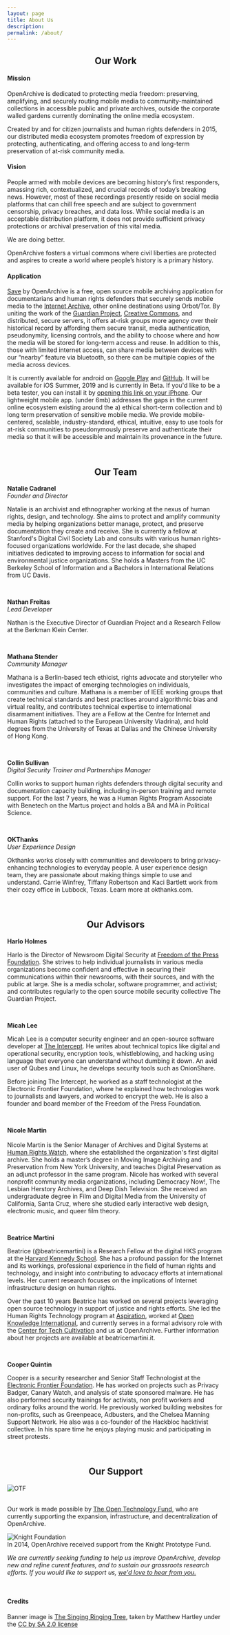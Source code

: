 ```yaml
---
layout: page
title: About Us
description:
permalink: /about/
---
```


<a id="our-work"></a>
<h2 style="text-align: center;">Our Work</h2>
<h4 class="textTeal">Mission</h4>
<p>OpenArchive is dedicated to protecting media freedom: preserving, amplifying, and securely routing mobile media to community-maintained collections in accessible public and private archives, outside the corporate walled gardens currently dominating the online media ecosystem.</p>
<p>Created by and for citizen journalists and human rights defenders in 2015, our distributed media ecosystem promotes freedom of expression by protecting, authenticating, and offering access to and long-term preservation of at-risk community media.</p>
<p>
  </p>

<h4 class="textTeal">Vision</h4>
<p>People armed with mobile devices are becoming history’s first responders, amassing rich, contextualized, and crucial records of today’s breaking news. However, most of these recordings presently reside on social media platforms that can chill free speech and are subject to government censorship, privacy breaches, and data loss. While social media is an acceptable distribution platform, it does not provide sufficient privacy protections or archival preservation of this vital media.</p>

<p>We are doing better.</p>

<p>OpenArchive fosters a virtual commons where civil liberties are protected and aspires to create a world where people’s history is a primary history.</p>

<p>
  </p>
<h4 class="textTeal">Application</h4>
<p><a target="_blank" href="https://open-archive.org/save/"> <span class="appName">Save</span></a> by OpenArchive is a free, open source mobile archiving application for documentarians and human rights defenders that securely sends mobile media to the <a href="https://archive.org/">Internet Archive</a>, other online destinations using Orbot/Tor. By uniting the work of the <a href="http://guardianproject.info/">Guardian Project</a>, <a href="https://creativecommons.org/">Creative Commons</a>, and distributed, secure servers, it offers at-risk groups more agency over their historical record by affording them secure transit, media authentication, pseudonymity, licensing controls, and the ability to choose where and how the media will be stored for long-term access and reuse. In addition to this, those with limited internet access, can share media between devices with our “nearby” feature via bluetooth, so there can be multiple copies of the media across devices.</p>
<p>It is currently available for android on <a href="http://bit.ly/29ewnaD">Google Play</a> and <a href="http://bit.ly/29jDPDo">GitHub</a>. It will be available for iOS Summer, 2019 and is currently in Beta. If you'd like to be a beta tester, you can install it by <a target="_blank" href="https://testflight.apple.com/join/ggJjJ6bF">opening this link on your iPhone</a>. Our lightweight mobile app. (under 6mb) addresses the gaps in the current online ecosystem existing around the a) ethical short-term collection and b) long term preservation of sensitive mobile media. We provide mobile-centered, scalable, industry-standard, ethical, intuitive, easy to use tools for at-risk communities to pseudonymously preserve and authenticate their media so that it will be accessible and maintain its provenance in the future.</p>
<br>
<a id="our-team"></a>
<h2 style="text-align: center;">Our Team</h2>
<p><b>Natalie Cadranel</b>
<br>
  <i>Founder and Director</i>
 <br>
<p>Natalie is an archivist and ethnographer working at the nexus of human rights, design, and technology. She aims to protect and amplify community media by helping organizations better manage, protect, and preserve documentation they create and receive. She is currently a fellow at Stanford's Digital Civil Society Lab and consults with various human rights-focused organizations worldwide. For the last decade, she shaped initiatives dedicated to improving access to information for social and environmental justice organizations. She holds a Masters from the UC Berkeley School of Information and a Bachelors in International Relations from UC Davis.</p>
<br>
  <p>
    <b>Nathan Freitas</b>
  <br>
  <i>Lead Developer</i>
  <p>Nathan is the Executive Director of Guardian Project and a Research Fellow at the Berkman Klein Center.</p>
  </p>
  <br>
<p><b>Mathana Stender</b>
<br>
  <i>Community Manager</i>
  <br>
<p>Mathana is a Berlin-based tech ethicist, rights advocate and storyteller who investigates the impact of emerging technologies on individuals, communities and culture. Mathana is a member of IEEE working groups that create technical standards and best practises around algorithmic bias and virtual reality, and contributes technical expertise to international disarmament initiatives. They are a Fellow at the Centre for Internet and Human Rights (attached to the European University Viadrina), and hold degrees from the University of Texas at Dallas and the Chinese University of Hong Kong.</p>
<br>
<p><b>Collin Sullivan</b>
  <br>
   <i>Digital Security Trainer and Partnerships Manager</i>
<br>
  <p>Collin works to support human rights defenders through digital security and documentation capacity building, including in-person training and remote support. For the last 7 years, he was a Human Rights Program Associate with Benetech on the Martus project and holds a BA and MA in Political Science.</p>
  <br>
  <p><b>OKThanks</b>
  <br>
   <i>User Experience Design</i>
<br>
  <p>Okthanks works closely with communities and developers to bring privacy-enhancing technologies to everyday people. A user experience design team, they are passionate about making things simple to use and understand. Carrie Winfrey, Tiffany Robertson and Kaci Bartlett work from their cozy office in Lubbock, Texas. Learn more at okthanks.com.</p>
  <br>

<a id="our-advisors"></a>
<h2 style="text-align: center;">Our Advisors</h2>
  <p><b>Harlo Holmes</b>
<br>
<p>Harlo is the Director of Newsroom Digital Security at <a href="https://freedom.press/" target="_blank">Freedom of the Press Foundation</a>. She strives to help individual journalists in various media organizations become confident and effective in securing their communications within their newsrooms, with their sources, and with the public at large. She is a media scholar, software programmer, and activist; and contributes regularly to the open source mobile security collective The Guardian Project.</p>
<br>
 <p><b>Micah Lee</b>
<br>
<p>Micah Lee is a computer security engineer and an open-source software developer at <a href="https://theintercept.com" target="_blank">The Intercept</a>. He writes about technical topics like digital and operational security, encryption tools, whistleblowing, and hacking using language that everyone can understand without dumbing it down. An avid user of Qubes and Linux, he develops security tools such as OnionShare.

Before joining The Intercept, he worked as a staff technologist at the Electronic Frontier Foundation, where he explained how technologies work to journalists and lawyers, and worked to encrypt the web. He is also a founder and board member of the Freedom of the Press Foundation.</p>
<br>
 <p><b>Nicole Martin</b>
  <br>
<br>Nicole Martin is the Senior Manager of Archives and Digital Systems at <a href="https://www.hrw.org/" target="_blank">Human Rights Watch</a>, where she established the organization's first digital archive. She holds a master’s degree in Moving Image Archiving and Preservation from New York University, and teaches Digital Preservation as an adjunct professor in the same program. Nicole has worked with several nonprofit community media organizations, including Democracy Now!, The Lesbian Herstory Archives, and Deep Dish Television. She received an undergraduate degree in Film and Digital Media from the University of California, Santa Cruz, where she studied early interactive web design, electronic music, and queer film theory.</p>
<br>

<p><b>Beatrice Martini</b>
<br>

<p>Beatrice (@beatricemartini) is a Research Fellow at the digital HKS program at the <a href="https://www.hks.harvard.edu"target="_blank">Harvard Kennedy School</a>. She has a profound passion for the Internet and its workings, professional experience in the field of human rights and technology, and insight into contributing to advocacy efforts at international levels. Her current research focuses on the implications of Internet infrastructure design on human rights.

Over the past 10 years Beatrice has worked on several projects leveraging open source technology in support of justice and rights efforts. She led the Human Rights Technology program at <a href="https://aspirationtech.org" target="_blank">Aspiration</a>, worked at <a href="https://okfn.org" target="_blank">Open Knowledge International</a>, and currently serves in a formal advisory role with the <a href="https://techcultivation.org" target="_blank">Center for Tech Cultivation</a> and us at OpenArchive. Further information about her projects are available at beatricemartini.it.</p>
<br>
<p><b>Cooper Quintin</b>
<br>

<p>Cooper is a security researcher and Senior Staff Technologist at the <a href="https://www.eff.org" target="_blank">Electronic Frontier Foundation</a>. He has worked on projects such as Privacy Badger, Canary Watch, and analysis of state sponsored malware. He has also performed security trainings for activists, non profit workers and ordinary folks around the world. He previously worked building websites for non-profits, such as Greenpeace, Adbusters, and the Chelsea Manning Support Network. He also was a co-founder of the Hackbloc hacktivist collective. In his spare time he enjoys playing music and participating in street protests.
</p>
<br>
 

<a id="our-support"></a>
<h2 style="text-align: center;">Our Support</h2>
<p><img src="{{ '/images/otrlogo300.png' | prepend: site.baseurl }}" alt="OTF" />
 <br>

<br>Our work is made possible by <a href="http://otf.rfa.org/" target="_blank">The Open Technology Fund</a>, who are currently supporting the expansion, infrastructure, and decentralization of OpenArchive.</p>
<p><img src="{{ '/images/knight-logo-300USE.jpeg' | prepend: site.baseurl }}" alt="Knight Foundation" />
<br>In 2014, OpenArchive received support from the Knight Prototype Fund.</p>
<p class="textTeal"><i>We are currently seeking funding to help us improve OpenArchive, develop new and refine curent features, and to sustain our grassroots research efforts. If you would like to support us, <a href="/contact">we'd love to hear from you.</a></i></p>

<br>
<h4 class="textTeal">Credits</h4>
<p>Banner image is <a href="https://www.flickr.com/photos/matthewhartley369/13391628763/" target="_blank">The Singing Ringing Tree</a>, taken by Matthew Hartley under the <a href="https://creativecommons.org/licenses/by-sa/2.0/#" target="_blank">CC by SA 2.0 license</a></p>
